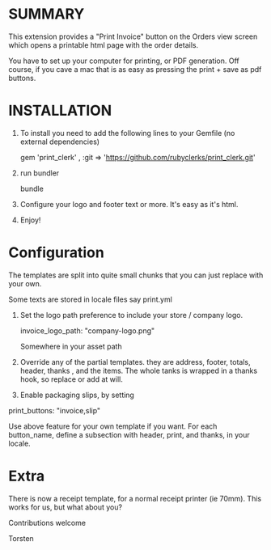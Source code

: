 SUMMARY
=======

This extension provides a "Print Invoice" button on the Orders view screen which opens a printable html page with the order details.

You have to set up your computer for printing, or PDF generation. Off course, if you cave a mac that is as easy as pressing the print + save as pdf buttons.
 
INSTALLATION
============

1. To install you need to add the following lines to your Gemfile (no external dependencies)

    gem 'print_clerk' , :git => 'https://github.com/rubyclerks/print_clerk.git'

2. run bundler

    bundle

3. Configure your logo and footer text or more. It's easy as it's html.

4. Enjoy!


Configuration
==============

The templates are split into quite small chunks that you can just replace with your own.

Some texts are stored in locale files say print.yml

1. Set the logo path preference to include your store / company logo.

    invoice_logo_path: "company-logo.png"
    
    Somewhere in your asset path

2. Override any of the partial templates. they are address, footer, totals, header, thanks , and the items. The whole tanks is wrapped in a thanks hook, so replace or add at will.

4. Enable packaging slips, by setting 

  print_buttons: "invoice,slip"

  Use above feature for your own template if you want. For each button_name, define a subsection with header,   print, and thanks, in your locale.


Extra
=====

There is now a receipt template, for a normal receipt printer (ie 70mm). This works for us, but what about you?

Contributions welcome

Torsten